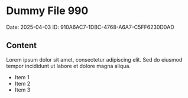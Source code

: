 # Dummy File 990

Date: 2025-04-03
ID: 910A6AC7-1DBC-4768-A6A7-C5FF6230D0AD

## Content

Lorem ipsum dolor sit amet, consectetur adipiscing elit.
Sed do eiusmod tempor incididunt ut labore et dolore magna aliqua.

* Item 1
* Item 2
* Item 3

